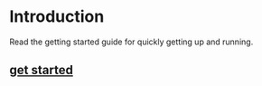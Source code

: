 # Introduction

Read the getting started guide for quickly getting up and running.

## [get started](/guide/gettingstarted.html)